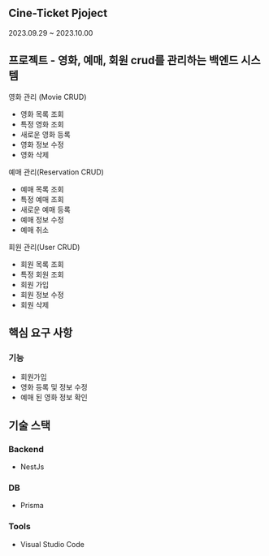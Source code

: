 
## Cine-Ticket Pjoject

2023.09.29 ~ 2023.10.00

## 프로젝트 - 영화, 예매, 회원 crud를 관리하는 백엔드 시스템

영화 관리 (Movie CRUD)
 - 영화 목록 조회
 - 특정 영화 조회
 - 새로운 영화 등록
 - 영화 정보 수정
 - 영화 삭제

예매 관리(Reservation CRUD)
 - 예매 목록 조회
 - 특정 예매 조회
 - 새로운 예매 등록
 - 예매 정보 수정
 - 예매 취소

회원 관리(User CRUD)
 - 회원 목록 조회
 - 특정 회원 조회
 - 회원 가입
 - 회원 정보 수정
 - 회원 삭제


## 핵심 요구 사항
### 기능
 - 회원가입
 - 영화 등록 및 정보 수정
 - 예매 된 영화 정보 확인


## 기술 스택
### Backend
 - NestJs

### DB
 - Prisma

### Tools
 - Visual Studio Code





